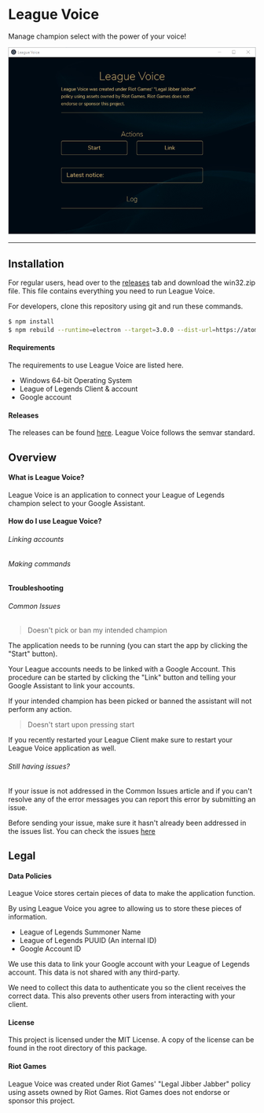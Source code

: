 # League Voice

Manage champion select with the power of your voice!

![League Voice](/web/static/app.png)

---

## Installation

For regular users, head over to the [releases](https://github.com/supergrecko/LeagueVoice/releases) tab and download the win32.zip file. This file contains everything you need to run League Voice.

For developers, clone this repository using git and run these commands.

```bash
$ npm install
$ npm rebuild --runtime=electron --target=3.0.0 --dist-url=https://atom.io/download/electron
```

#### Requirements

The requirements to use League Voice are listed here.

- Windows 64-bit Operating System
- League of Legends Client & account
- Google account

#### Releases

The releases can be found [here](https://github.com/supergrecko/LeagueVoice/releases). League Voice follows the semvar standard.

## Overview

#### What is League Voice?

League Voice is an application to connect your League of Legends champion select to your Google Assistant.

#### How do I use League Voice?

###### Linking accounts

###### Making commands

#### Troubleshooting

###### Common Issues

> Doesn't pick or ban my intended champion

The application needs to be running (you can start the app by clicking the "Start" button). 

Your League accounts needs to be linked with a Google Account. This procedure can be started by clicking the "Link" button and telling your Google Assistant to link your accounts.

If your intended champion has been picked or banned the assistant will not perform any action.

> Doesn't start upon pressing start

If you recently restarted your League Client make sure to restart your League Voice application as well.

###### Still having issues?

If your issue is not addressed in the Common Issues article and if you can't resolve any of the error messages you can report this error by submitting an issue.

Before sending your issue, make sure it hasn't already been addressed in the issues list. You can check the issues [here](https://github.com/supergrecko/LeagueVoice/issues) 

## Legal

#### Data Policies

League Voice stores certain pieces of data to make the application function.

By using League Voice you agree to allowing us to store these pieces of information.

- League of Legends Summoner Name
- League of Legends PUUID (An internal ID)
- Google Account ID

We use this data to link your Google account with your League of Legends account. This data is not shared with any third-party.

We need to collect this data to authenticate you so the client receives the correct data. This also prevents other users from interacting with your client.

#### License

This project is licensed under the MIT License. A copy of the license can be found in the root directory of this package.

#### Riot Games

League Voice was created under Riot Games' "Legal Jibber Jabber" policy using assets owned by Riot Games.  Riot Games does not endorse or sponsor this project.